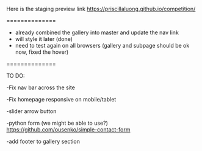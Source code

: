 
Here is the staging preview link
https://priscillaluong.github.io/competition/

==============
- already combined the gallery into master and update the nav link
- will style it later (done)
- need to test again on all browsers (gallery and subpage should be ok now, fixed the hover)

==============

TO DO:

-Fix nav bar across the site

-Fix homepage responsive on mobile/tablet

-slider arrow button

-python form (we might be able to use?) https://github.com/ousenko/simple-contact-form

-add footer to gallery section



